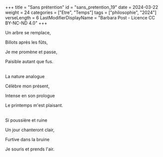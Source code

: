 +++
title = "Sans prétention"
id = "sans_pretention_19"
date = 2024-03-22
weight = 24
categories = ["Etre", "Temps"]
tags = ["philosophie", "2024"]
verseLength = 6
LastModifierDisplayName = "Barbara Post - Licence CC BY-NC-ND 4.0"
+++

Un arbre se remplace,

Billots après les fûts,

Je me promène et passe,

Paisible autant que fus.

 \
La nature analogue

Célèbre mon présent,

Intense en son prologue

Le printemps m'est plaisant.

 \
Si poussière et ruine

Un jour chanteront clair,

Furtive dans la bruine

Je souris et prends l'air.
